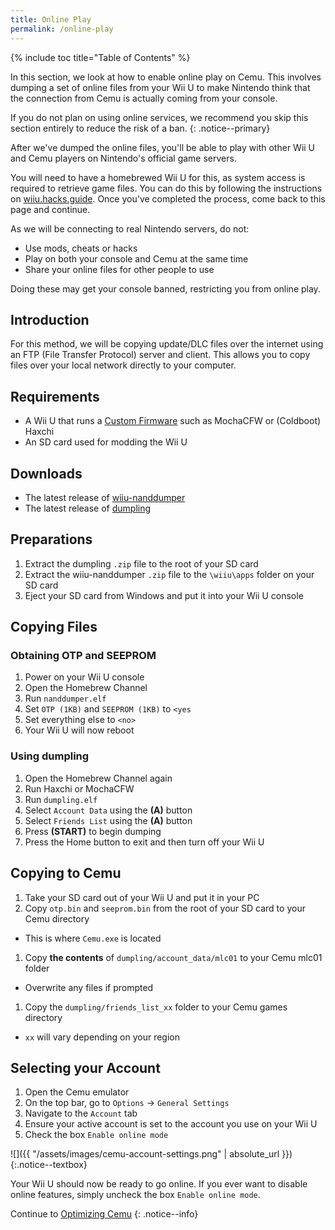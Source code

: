```yaml
---
title: Online Play
permalink: /online-play
---
```


{% include toc title="Table of Contents" %}

In this section, we look at how to enable online play on Cemu. This involves dumping a set of online files from your Wii U to make Nintendo think that the connection from Cemu is actually coming from your console.

If you do not plan on using online services, we recommend you skip this section entirely to reduce the risk of a ban.
{: .notice--primary}

After we've dumped the online files, you'll be able to play with other Wii U and Cemu players on Nintendo's official game servers.

You will need to have a homebrewed Wii U for this, as system access is required to retrieve game files. You can do this by following the instructions on [wiiu.hacks.guide](https://wiiu.hacks.guide/). Once you've completed the process, come back to this page and continue.

As we will be connecting to real Nintendo servers, do not:
- Use mods, cheats or hacks
- Play on both your console and Cemu at the same time
- Share your online files for other people to use

Doing these may get your console banned, restricting you from online play.

## Introduction

For this method, we will be copying update/DLC files over the internet using an FTP (File Transfer Protocol) server and client. This allows you to copy files over your local network directly to your computer.

## Requirements

- A Wii U that runs a [Custom Firmware](https://wiiu.hacks.guide/) such as MochaCFW or (Coldboot) Haxchi
- An SD card used for modding the Wii U

## Downloads

- The latest release of [wiiu-nanddumper](https://github.com/koolkdev/wiiu-nanddumper/releases/latest)
- The latest release of [dumpling](https://github.com/emiyl/dumpling/releases/latest)

## Preparations

1. Extract the dumpling `.zip` file to the root of your SD card
1. Extract the wiiu-nanddumper `.zip` file to the `\wiiu\apps` folder on your SD card
1. Eject your SD card from Windows and put it into your Wii U console

## Copying Files

### Obtaining OTP and SEEPROM

1. Power on your Wii U console
1. Open the Homebrew Channel
1. Run `nanddumper.elf`
1. Set `OTP (1KB)` and `SEEPROM (1KB)` to `<yes`
1. Set everything else to `<no>`
1. Your Wii U will now reboot

### Using dumpling

1. Open the Homebrew Channel again
1. Run Haxchi or MochaCFW
1. Run `dumpling.elf`
1. Select `Account Data` using the **(A)** button
1. Select `Friends List` using the **(A)** button
1. Press **(START)** to begin dumping
1. Press the Home button to exit and then turn off your Wii U

## Copying to Cemu

1. Take your SD card out of your Wii U and put it in your PC
1. Copy `otp.bin` and `seeprom.bin` from the root of your SD card to your Cemu directory
  - This is where `Cemu.exe` is located
1. Copy **the contents** of `dumpling/account_data/mlc01` to your Cemu mlc01 folder
  - Overwrite any files if prompted
1. Copy the `dumpling/friends_list_xx` folder to your Cemu games directory
  - `xx` will vary depending on your region

## Selecting your Account

1. Open the Cemu emulator
1. On the top bar, go to `Options` -> `General Settings`
1. Navigate to the `Account` tab
1. Ensure your active account is set to the account you use on your Wii U
1. Check the box `Enable online mode`

![]({{ "/assets/images/cemu-account-settings.png" | absolute_url }})
{:.notice--textbox}

Your Wii U should now be ready to go online. If you ever want to disable online features, simply uncheck the box `Enable online mode`.

Continue to [Optimizing Cemu](optimizing-cemu)
{: .notice--info}
